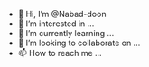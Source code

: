 - 👋 Hi, I’m @Nabad-doon
- 👀 I’m interested in ...
- 🌱 I’m currently learning ...
- 💞️ I’m looking to collaborate on ...
- 📫 How to reach me ...

<!---
Nabad-doon/Nabad-doon is a ✨ special ✨ repository because its `README.md` (this file) appears on your GitHub profile.
You can click the Preview link to take a look at your changes.
--->

